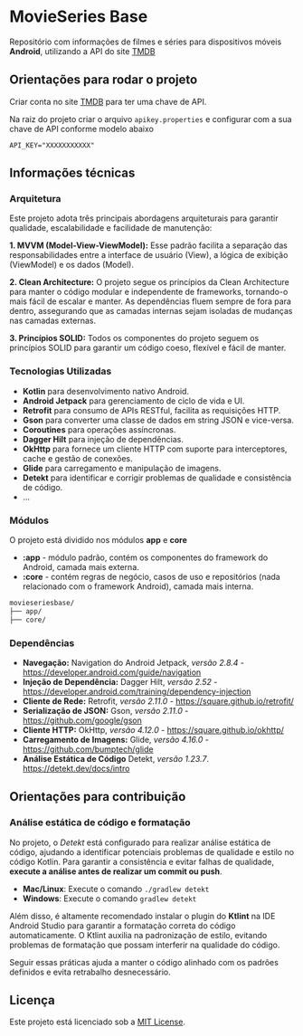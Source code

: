 # MovieSeries Base
Repositório com informações de filmes e séries para dispositivos móveis **Android**, utilizando a API do site [TMDB](https://www.themoviedb.org/settings/api)

## Orientações para rodar o projeto
Criar conta no site [TMDB](https://www.themoviedb.org/settings/api) para ter uma chave de API.

Na raiz do projeto criar o arquivo `apikey.properties` e configurar com a sua chave de API conforme modelo abaixo
```properties
API_KEY="XXXXXXXXXXX"
```

## Informações técnicas

### Arquitetura
Este projeto adota três principais abordagens arquiteturais para garantir qualidade, escalabilidade e facilidade de manutenção:

**1. MVVM (Model-View-ViewModel):** Esse padrão facilita a separação das responsabilidades entre a interface de usuário (View), a lógica de exibição (ViewModel) e os dados (Model).

**2. Clean Architecture:** O projeto segue os princípios da Clean Architecture para manter o código modular e independente de frameworks, tornando-o mais fácil de escalar e manter. As dependências fluem sempre de fora para dentro, assegurando que as camadas internas sejam isoladas de mudanças nas camadas externas.

**3. Princípios SOLID:** Todos os componentes do projeto seguem os princípios SOLID para garantir um código coeso, flexível e fácil de manter.

### Tecnologias Utilizadas
- **Kotlin** para desenvolvimento nativo Android.
- **Android Jetpack** para gerenciamento de ciclo de vida e UI.
- **Retrofit** para consumo de APIs RESTful, facilita as requisições HTTP.
- **Gson** para converter uma classe de dados em string JSON e vice-versa.
- **Coroutines** para operações assíncronas.
- **Dagger Hilt** para injeção de dependências.
- **OkHttp** para fornece um cliente HTTP com suporte para interceptores, cache e gestão de conexões.
- **Glide** para carregamento e manipulação de imagens.
- **Detekt** para identificar e corrigir problemas de qualidade e consistência de código.
- ...

### Módulos
O projeto está dividido nos módulos **app** e **core**

- **:app** - módulo padrão, contém os componentes do framework do Android, camada mais externa.
- **:core** - contém regras de negócio, casos de uso e repositórios (nada relacionado com o framework Android), camada mais interna.

```css
movieseriesbase/
├── app/
├── core/
```

### Dependências
- **Navegação:** Navigation do Android Jetpack, *versão 2.8.4* - https://developer.android.com/guide/navigation
- **Injeção de Dependência:** Dagger Hilt, *versão 2.52* - https://developer.android.com/training/dependency-injection
- **Cliente de Rede:** Retrofit, *versão 2.11.0* - https://square.github.io/retrofit/
- **Serialização de JSON:** Gson, *versão 2.11.0* - https://github.com/google/gson
- **Cliente HTTP:** OkHttp, *versão 4.12.0* - https://square.github.io/okhttp/
- **Carregamento de Imagens:** Glide, *versão 4.16.0* - https://github.com/bumptech/glide
- **Análise Estática de Código** Detekt, *versão 1.23.7*. https://detekt.dev/docs/intro


## Orientações para contribuição

### Análise estática de código e formatação

No projeto, o *Detekt* está configurado para realizar análise estática de código, ajudando a identificar potenciais problemas de qualidade e estilo no código Kotlin. Para garantir a consistência e evitar falhas de qualidade, **execute a análise antes de realizar um commit ou push**.

- **Mac/Linux**: Execute o comando `./gradlew detekt`
- **Windows**: Execute o comando `gradlew detekt`

Além disso, é altamente recomendado instalar o plugin do **Ktlint** na IDE Android Studio para garantir a formatação correta do código automaticamente. O Ktlint auxilia na padronização de estilo, evitando problemas de formatação que possam interferir na qualidade do código.

Seguir essas práticas ajuda a manter o código alinhado com os padrões definidos e evita retrabalho desnecessário.




## Licença
Este projeto está licenciado sob a [MIT License](LICENSE).
